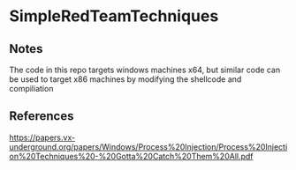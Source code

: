 # SimpleRedTeamTechniques

## Notes
The code in this repo targets windows machines x64, but similar code can be used to target x86 machines by modifying the shellcode and compiliation

## References

https://papers.vx-underground.org/papers/Windows/Process%20Injection/Process%20Injection%20Techniques%20-%20Gotta%20Catch%20Them%20All.pdf
